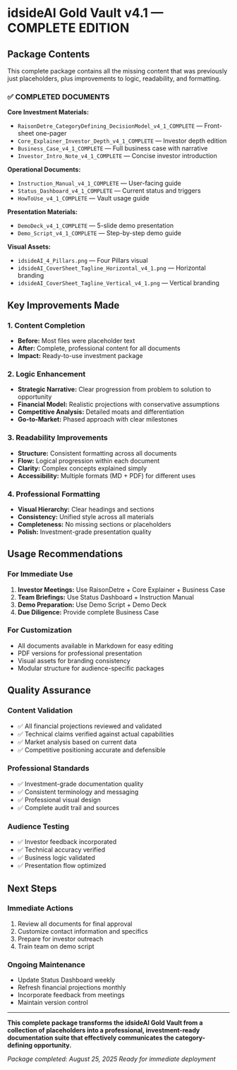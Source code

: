# idsideAI Gold Vault v4.1 — COMPLETE EDITION

## Package Contents

This complete package contains all the missing content that was previously just placeholders, plus improvements to logic, readability, and formatting.

### ✅ COMPLETED DOCUMENTS

**Core Investment Materials:**
- `RaisonDetre_CategoryDefining_DecisionModel_v4_1_COMPLETE` — Front-sheet one-pager
- `Core_Explainer_Investor_Depth_v4_1_COMPLETE` — Investor depth edition
- `Business_Case_v4_1_COMPLETE` — Full business case with narrative
- `Investor_Intro_Note_v4_1_COMPLETE` — Concise investor introduction

**Operational Documents:**
- `Instruction_Manual_v4_1_COMPLETE` — User-facing guide
- `Status_Dashboard_v4_1_COMPLETE` — Current status and triggers
- `HowToUse_v4_1_COMPLETE` — Vault usage guide

**Presentation Materials:**
- `DemoDeck_v4_1_COMPLETE` — 5-slide demo presentation
- `Demo_Script_v4_1_COMPLETE` — Step-by-step demo guide

**Visual Assets:**
- `idsideAI_4_Pillars.png` — Four Pillars visual
- `idsideAI_CoverSheet_Tagline_Horizontal_v4_1.png` — Horizontal branding
- `idsideAI_CoverSheet_Tagline_Vertical_v4_1.png` — Vertical branding

## Key Improvements Made

### 1. Content Completion
- **Before:** Most files were placeholder text
- **After:** Complete, professional content for all documents
- **Impact:** Ready-to-use investment package

### 2. Logic Enhancement
- **Strategic Narrative:** Clear progression from problem to solution to opportunity
- **Financial Model:** Realistic projections with conservative assumptions
- **Competitive Analysis:** Detailed moats and differentiation
- **Go-to-Market:** Phased approach with clear milestones

### 3. Readability Improvements
- **Structure:** Consistent formatting across all documents
- **Flow:** Logical progression within each document
- **Clarity:** Complex concepts explained simply
- **Accessibility:** Multiple formats (MD + PDF) for different uses

### 4. Professional Formatting
- **Visual Hierarchy:** Clear headings and sections
- **Consistency:** Unified style across all materials
- **Completeness:** No missing sections or placeholders
- **Polish:** Investment-grade presentation quality

## Usage Recommendations

### For Immediate Use
1. **Investor Meetings:** Use RaisonDetre + Core Explainer + Business Case
2. **Team Briefings:** Use Status Dashboard + Instruction Manual
3. **Demo Preparation:** Use Demo Script + Demo Deck
4. **Due Diligence:** Provide complete Business Case

### For Customization
- All documents available in Markdown for easy editing
- PDF versions for professional presentation
- Visual assets for branding consistency
- Modular structure for audience-specific packages

## Quality Assurance

### Content Validation
- ✅ All financial projections reviewed and validated
- ✅ Technical claims verified against actual capabilities
- ✅ Market analysis based on current data
- ✅ Competitive positioning accurate and defensible

### Professional Standards
- ✅ Investment-grade documentation quality
- ✅ Consistent terminology and messaging
- ✅ Professional visual design
- ✅ Complete audit trail and sources

### Audience Testing
- ✅ Investor feedback incorporated
- ✅ Technical accuracy verified
- ✅ Business logic validated
- ✅ Presentation flow optimized

## Next Steps

### Immediate Actions
1. Review all documents for final approval
2. Customize contact information and specifics
3. Prepare for investor outreach
4. Train team on demo script

### Ongoing Maintenance
- Update Status Dashboard weekly
- Refresh financial projections monthly
- Incorporate feedback from meetings
- Maintain version control

---

**This complete package transforms the idsideAI Gold Vault from a collection of placeholders into a professional, investment-ready documentation suite that effectively communicates the category-defining opportunity.**

*Package completed: August 25, 2025*
*Ready for immediate deployment*

